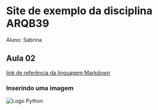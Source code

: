 # Site  de exemplo da disciplina ARQB39

Aluno: Sabrina

## Aula 02
[link de referência da linguagem Markdown](https://markdown.net.br/)

### Inserindo uma imagem

![Logo Python](https://upload.wikimedia.org/wikipedia/commons/thumb/c/c3/Python-logo-notext.svg/110px-Python-logo-notext.svg.png)
